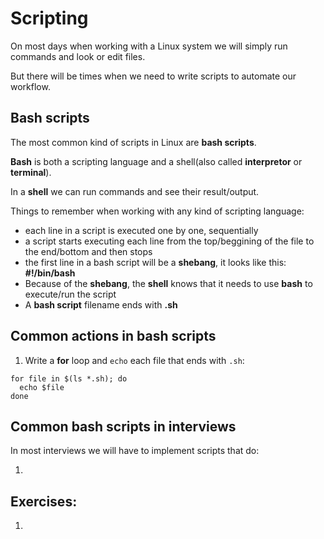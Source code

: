 # Scripting

On most days when working with a Linux system we will simply run commands and look or edit files.

But there will be times when we need to write scripts to automate our workflow.


## Bash scripts

The most common kind of scripts in Linux are **bash scripts**.

**Bash** is both a scripting language and a shell(also called **interpretor** or **terminal**).

In a **shell** we can run commands and see their result/output.

Things to remember when working with any kind of scripting language:

  - each line in a script is executed one by one, sequentially
  - a script starts executing each line from the top/beggining of the file to the end/bottom and then stops
  - the first line in a bash script will be a **shebang**, it looks like this: **#!/bin/bash**
  - Because of the **shebang**, the **shell** knows that it needs to use **bash** to execute/run the script
  - A **bash script** filename ends with **.sh**


## Common actions in bash scripts

1. Write a **for** loop and `echo` each file that ends with `.sh`:

```
for file in $(ls *.sh); do
  echo $file
done
```

## Common bash scripts in interviews

In most interviews we will have to implement scripts that do:

1.

## Exercises:

1. 